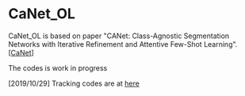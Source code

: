 # CaNet_OL
CaNet_OL is based on paper "CANet: Class-Agnostic Segmentation Networks with Iterative Refinement and Attentive Few-Shot Learning".  [[CaNet](https://github.com/icoz69/CaNet)]

The codes is work in progress

[2019/10/29] Tracking codes are at [here](https://github.com/chenxiaoyu523/CaNet_OL/tree/tracking)
